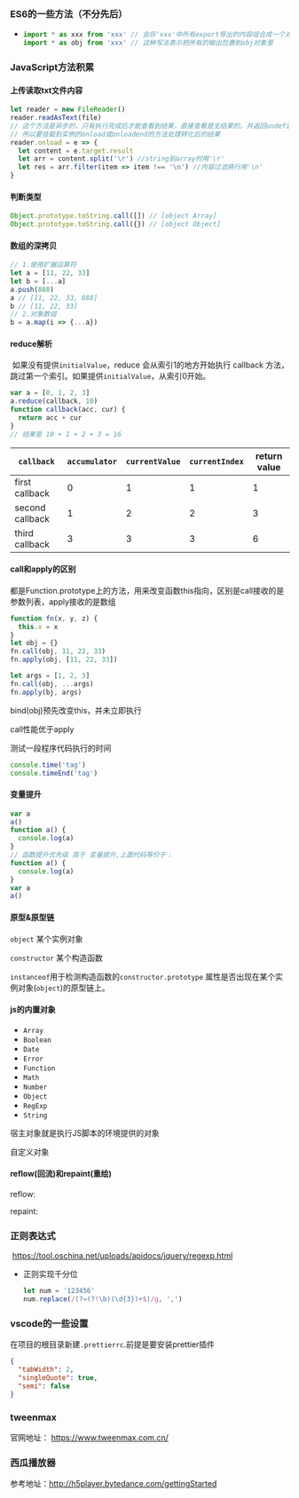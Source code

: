 ### ES6的一些方法（不分先后）

- ```javascript
  import * as xxx from 'xxx' // 会将'xxx'中所有export导出的内容组合成一个对象返回
  import * as obj from 'xxx' // 这种写法表示把所有的输出包裹到obj对象里
  ```

### JavaScript方法积累

#### 上传读取txt文件内容

```javascript
let reader = new FileReader()
reader.readAsText(file)
// 这个方法是异步的，只有执行完成后才能查看到结果，直接查看是无结果的，并返回undefined
// 所以要挂载到实例的onload或onloadend的方法处理转化后的结果
reader.onload = e => {
  let content = e.target.result
  let arr = content.split('\r') //string到array时用'\r'
  let res = arr.filter(item => item !== '\n') //内容过滤换行用'\n'
}
```

#### 判断类型

```javascript
Object.prototype.toString.call([]) // [object Array]
Object.prototype.toString.call({}) // [object Object]
```

#### 数组的深拷贝

```javascript
// 1.使用扩展运算符
let a = [11, 22, 33]
let b = [...a]
a.push(888)
a // [11, 22, 33, 888]
b // [11, 22, 33]
// 2.对象数组
b = a.map(i => {...a})
```

#### reduce解析

​		如果没有提供`initialValue`，reduce 会从索引1的地方开始执行 callback 方法，跳过第一个索引。如果提供`initialValue`，从索引0开始。

```javascript
var a = [0, 1, 2, 3]
a.reduce(callback, 10)
function callback(acc, cur) {
  return acc + cur
}
// 结果是 10 + 1 + 2 + 3 = 16
```

| `callback`      | `accumulator` | `currentValue` | `currentIndex` | return value |
| --------------- | ------------- | -------------- | -------------- | ------------ |
| first callback  | 0             | 1              | 1              | 1            |
| second callback | 1             | 2              | 2              | 3            |
| third callback  | 3             | 3              | 3              | 6            |



#### call和apply的区别

都是Function.prototype上的方法，用来改变函数this指向，区别是call接收的是参数列表，apply接收的是数组

```javascript
function fn(x, y, z) {
  this.x = x
}
let obj = {}
fn.call(obj, 11, 22, 33)
fn.apply(obj, [11, 22, 33])

let args = [1, 2, 3]
fn.call(obj, ...args)
fn.apply(bj, args)
```

bind(obj)预先改变this，并未立即执行

call性能优于apply

测试一段程序代码执行的时间

```javascript
console.time('tag')
console.timeEnd('tag')
```

#### 变量提升

```javascript
var a
a()
function a() {
  console.log(a)
}
// 函数提升优先级 高于 变量提升,上面代码等价于：
function a() {
  console.log(a)
}
var a
a()
```

#### 原型&原型链

`object` 某个实例对象

`constructor` 某个构造函数

`instanceof`用于检测构造函数的`constructor.prototype` 属性是否出现在某个实例对象(`object`)的原型链上。

#### js的内置对象

- `Array`
- `Boolean`
- `Date`
- `Error`
- `Function`
- `Math`
- `Number`
- `Object`
- `RegExp`
- `String`

宿主对象就是执行JS脚本的环境提供的对象

自定义对象

#### reflow(回流)和repaint(重绘)

reflow:

repaint:

### 正则表达式

​	https://tool.oschina.net/uploads/apidocs/jquery/regexp.html

- 正则实现千分位

  ```javascript
  let num = '123456'
  num.replace(/(?=(?!\b)(\d{3})+$)/g, ',')
  ```

### vscode的一些设置

在项目的根目录新建`.prettierrc`.前提是要安装prettier插件

```json
{
  "tabWidth": 2,
  "singleQuote": true,
  "semi": false
}
```

### tweenmax

官网地址： https://www.tweenmax.com.cn/

### 西瓜播放器

参考地址：http://h5player.bytedance.com/gettingStarted